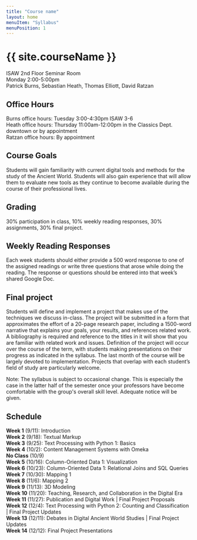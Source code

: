 ```yaml
---
title: "Course name"
layout: home
menuItem: "Syllabus"
menuPosition: 1
---
```

<h1>{{ site.courseName }}</h1>

<!--- <img src="{{ site.baseurl }}/style/header.jpg" width="100%"> --->

ISAW 2nd Floor Seminar Room  
Monday 2:00-5:00pm  
Patrick Burns, Sebastian Heath, Thomas Elliott, David Ratzan  

## Office Hours
Burns office hours: Tuesday 3:00-4:30pm ISAW 3-6  
Heath office hours: Thursday 11:00am-12:00pm in the Classics Dept. downtown or by appointment  
Ratzan office hours: By appointment  

## Course Goals
Students will gain familiarity with current digital tools and methods for the study of the Ancient World. Students will also gain experience that will allow them to evaluate new tools as they continue to become available during the course of their professional lives.

## Grading
30% participation in class, 10% weekly reading responses, 30% assignments, 30% final project.

## Weekly Reading Responses
Each week students should either provide a 500 word response to one of the assigned readings or write three questions that arose while doing the reading. The response or questions should be entered into that week’s shared Google Doc.

## Final project
Students will define and implement a project that makes use of the techniques we discuss in-class. The project will be submitted in a form that approximates the effort of a 20-page research paper, including a 1500-word narrative that explains your goals, your results, and references related work. A bibliography is required and reference to the titles in it will show that you are familiar with related work and issues. Definition of the project will occur over the course of the term, with students making presentations on their progress as indicated in the syllabus. The last month of the course will be largely devoted to implementation. Projects that overlap with each student’s field of study are particularly welcome.  

Note: The syllabus is subject to occasional change. This is especially the case in the latter half of the semester once your professors have become comfortable with the group's overall skill level. Adequate notice will be given.


## Schedule
**Week 1** (9/11): Introduction  
**Week 2** (9/18): Textual Markup  
**Week 3** (9/25): Text Processing with Python 1: Basics  
**Week 4** (10/2): Content Management Systems with Omeka  
**No Class** (10/9)  
**Week 5** (10/16): Column-Oriented Data 1: Visualization  
**Week 6** (10/23): Column-Oriented Data 1: Relational Joins and SQL Queries  
**Week 7** (10/30): Mapping 1  
**Week 8** (11/6): Mapping 2  
**Week 9** (11/13): 3D Modeling  
**Week 10** (11/20): Teaching, Research, and Collaboration in the Digital Era  
**Week 11** (11/27): Publication and Digital Work | Final Project Proposals  
**Week 12** (12/4): Text Processing with Python 2: Counting and Classification | Final Project Updates  
**Week 13** (12/11): Debates in Digital Ancient World Studies | Final Project Updates  
**Week 14** (12/12): Final Project Presentations  
